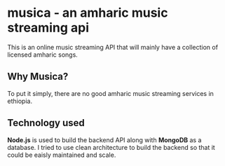 # musica - an amharic music streaming api
This is an online music streaming API that will mainly have a collection of licensed amharic songs.

## Why Musica?
To put it simply, there are no good amharic music streaming services in ethiopia. 

## Technology used
**Node.js** is used to build the backend API along with **MongoDB** as a database.
I tried to use clean architecture to build the backend so that it could be eaisly maintained and scale.
